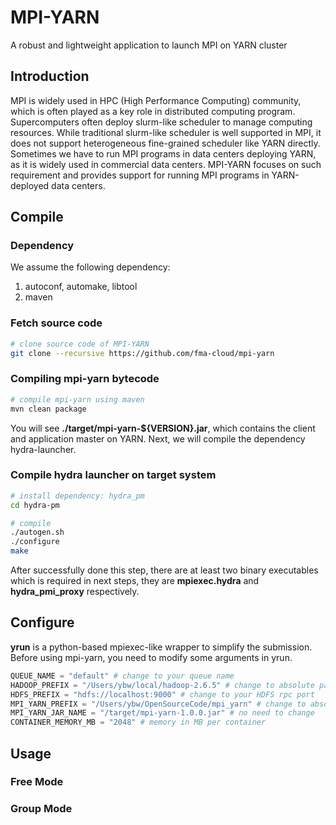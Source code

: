 MPI-YARN
===============

A robust and lightweight application to launch MPI on YARN cluster

## Introduction

MPI is widely used in HPC (High Performance Computing) community, which is often played as a key role in distributed computing program. Supercomputers often deploy slurm-like scheduler to manage computing resources. While traditional slurm-like scheduler is well supported in MPI, it does not support heterogeneous fine-grained scheduler like YARN directly. Sometimes we have to run MPI programs in data centers deploying YARN, as it is widely used in commercial data centers. MPI-YARN focuses on such requirement and provides support for running MPI programs in YARN-deployed data centers.

## Compile

### Dependency

We assume the following dependency:

1. autoconf, automake, libtool
2. maven

### Fetch source code

```bash
# clone source code of MPI-YARN
git clone --recursive https://github.com/fma-cloud/mpi-yarn
```



### Compiling mpi-yarn bytecode

```bash
# compile mpi-yarn using maven
mvn clean package
```

You will see **./target/mpi-yarn-${VERSION}.jar**, which contains the client and application master on YARN. Next, we will compile the dependency hydra-launcher.

### Compile hydra launcher on target system

```bash
# install dependency: hydra_pm
cd hydra-pm

# compile
./autogen.sh
./configure
make
```

After successfully done this step, there are at least two binary executables which is required in next steps, they are **mpiexec.hydra** and **hydra_pmi_proxy** respectively.

## Configure

**yrun** is a python-based mpiexec-like wrapper to simplify the submission. Before using mpi-yarn, you need to modify some arguments in yrun. 

```python
QUEUE_NAME = "default" # change to your queue name
HADOOP_PREFIX = "/Users/ybw/local/hadoop-2.6.5" # change to absolute path of hadoop
HDFS_PREFIX = "hdfs://localhost:9000" # change to your HDFS rpc port
MPI_YARN_PREFIX = "/Users/ybw/OpenSourceCode/mpi_yarn" # change to absolute path of mpi-yarn
MPI_YARN_JAR_NAME = "/target/mpi-yarn-1.0.0.jar" # no need to change
CONTAINER_MEMORY_MB = "2048" # memory in MB per container
```

## Usage

### Free Mode



### Group Mode

